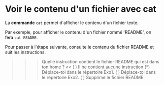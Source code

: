 # Voir le contenu d'un fichier avec cat

La **commande** `cat` permet d'afficher le contenu d'un fichier texte.

Par exemple, pour afficher le contenu d'un fichier nommé 'README', on fera `cat README`.

Pour passer à l'étape suivante, consulte le contenu du fichier README et suit les instructions.

>>> Quelle instruction contient le fichier README qui est dans ton home ? <<
( ) Il ne contient aucune instruction
(*) Déplace-toi dans le répertoire Exo1.
( ) Déplace-toi dans le répertoire Exo2.
( ) Supprime le fichier README


